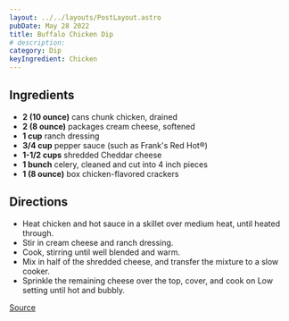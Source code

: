 ```yaml
---
layout: ../../layouts/PostLayout.astro
pubDate: May 28 2022
title: Buffalo Chicken Dip
# description:
category: Dip
keyIngredient: Chicken
---
```


## Ingredients
- **2 (10 ounce)** cans chunk chicken, drained
- **2 (8 ounce)** packages cream cheese, softened
- **1 cup** ranch dressing
- **3/4 cup** pepper sauce (such as Frank's Red Hot®)
- **1-1/2 cups** shredded Cheddar cheese
- **1 bunch** celery, cleaned and cut into 4 inch pieces
- **1 (8 ounce)** box chicken-flavored crackers

## Directions
- Heat chicken and hot sauce in a skillet over medium heat, until heated through.
- Stir in cream cheese and ranch dressing.
- Cook, stirring until well blended and warm.
- Mix in half of the shredded cheese, and transfer the mixture to a slow cooker.
- Sprinkle the remaining cheese over the top, cover, and cook on Low setting until hot and bubbly.

[Source](http://allrecipes.com/Recipe/Buffalo-Chicken-Dip/Detail.aspx)
